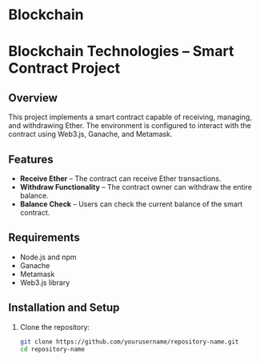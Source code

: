 # Blockchain
# Blockchain Technologies – Smart Contract Project

## Overview
This project implements a smart contract capable of receiving, managing, and withdrawing Ether. The environment is configured to interact with the contract using Web3.js, Ganache, and Metamask.

## Features
- **Receive Ether** – The contract can receive Ether transactions.
- **Withdraw Functionality** – The contract owner can withdraw the entire balance.
- **Balance Check** – Users can check the current balance of the smart contract.

## Requirements
- Node.js and npm
- Ganache
- Metamask
- Web3.js library

## Installation and Setup
1. Clone the repository:
   ```bash
   git clone https://github.com/yourusername/repository-name.git
   cd repository-name
